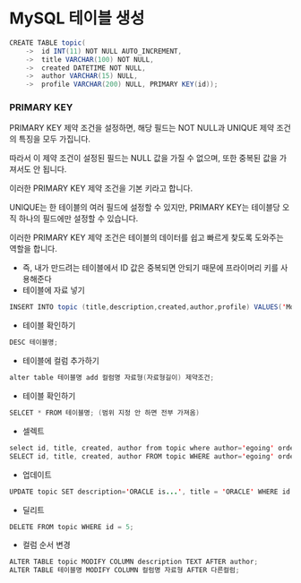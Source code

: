 # MySQL 테이블 생성

```java
CREATE TABLE topic(
    ->  id INT(11) NOT NULL AUTO_INCREMENT,
    ->  title VARCHAR(100) NOT NULL,
    ->  created DATETIME NOT NULL,
    ->  author VARCHAR(15) NULL,
    ->  profile VARCHAR(200) NULL, PRIMARY KEY(id));
```

### PRIMARY KEY

PRIMARY KEY 제약 조건을 설정하면, 해당 필드는 NOT NULL과 UNIQUE 제약 조건의 특징을 모두 가집니다.

따라서 이 제약 조건이 설정된 필드는 NULL 값을 가질 수 없으며, 또한 중복된 값을 가져서도 안 됩니다.

이러한 PRIMARY KEY 제약 조건을 기본 키라고 합니다.

UNIQUE는 한 테이블의 여러 필드에 설정할 수 있지만, PRIMARY KEY는 테이블당 오직 하나의 필드에만 설정할 수 있습니다.

이러한 PRIMARY KEY 제약 조건은 테이블의 데이터를 쉽고 빠르게 찾도록 도와주는 역할을 합니다.

- 즉, 내가 만드려는 테이블에서 ID 값은 중복되면 안되기 때문에 프라이머리 키를 사용해준다
- 테이블에 자료 넣기

```java
INSERT INTO topic (title,description,created,author,profile) VALUES('MongoDB', 'MongoDB is...', now(), 'egoing', 'developer');
```

- 테이블 확인하기

```java
DESC 테이블명;
```

- 테이블에 컬럼 추가하기

```java
alter table 테이블명 add 컬럼명 자료형(자료형길이) 제약조건;
```

- 테이블 확인하기

```java
SELCET * FROM 테이블명; (범위 지정 안 하면 전부 가져옴)
```

- 셀렉트

```java
select id, title, created, author from topic where author='egoing' order by id desc;
SELECT id, title, created, author FROM topic WHERE author='egoing' order by id DESC LIMIT 2;
```

- 업데이트

```java
UPDATE topic SET description='ORACLE is...', title = 'ORACLE' WHERE id = 2;
```

- 딜리트

```java
DELETE FROM topic WHERE id = 5;
```

- 컬럼 순서 변경

```java
ALTER TABLE topic MODIFY COLUMN description TEXT AFTER author;
ALTER TABLE 테이블명 MODIFY COLUMN 컬럼명 자료형 AFTER 다른컬럼;
```

